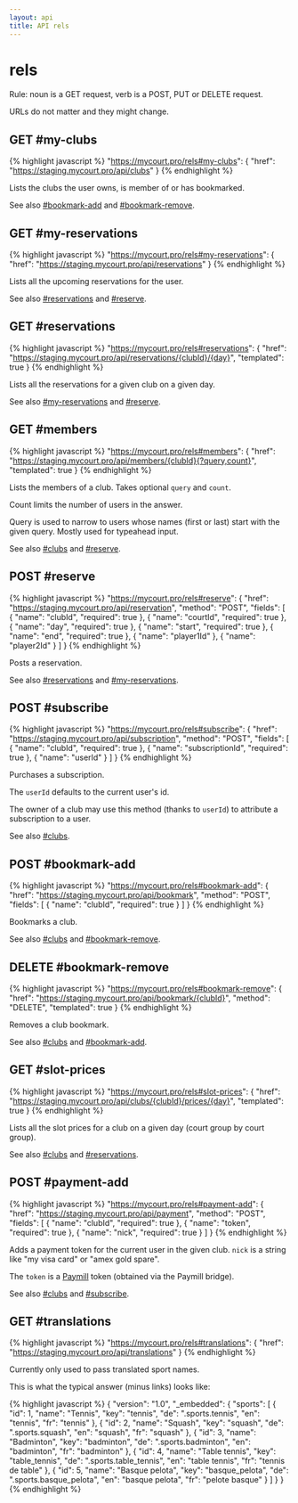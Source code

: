 ```yaml
---
layout: api
title: API rels
---
```


# rels

Rule: noun is a GET request, verb is a POST, PUT or DELETE request.

URLs do not matter and they might change.


<h2 id="my-clubs">GET #my-clubs</h2>

{% highlight javascript %}
"https://mycourt.pro/rels#my-clubs": {
  "href": "https://staging.mycourt.pro/api/clubs"
}
{% endhighlight %}

Lists the clubs the user owns, is member of or has bookmarked.

See also [#bookmark-add](#bookmark-add) and [#bookmark-remove](#bookmark-remove).


<h2 id="my-reservations">GET #my-reservations</h2>

{% highlight javascript %}
"https://mycourt.pro/rels#my-reservations": {
  "href": "https://staging.mycourt.pro/api/reservations"
}
{% endhighlight %}

Lists all the upcoming reservations for the user.

See also [#reservations](#reservations) and [#reserve](#reserve).


<h2 id="reservations">GET #reservations</h2>

{% highlight javascript %}
"https://mycourt.pro/rels#reservations": {
  "href": "https://staging.mycourt.pro/api/reservations/{clubId}/{day}",
  "templated": true
}
{% endhighlight %}

Lists all the reservations for a given club on a given day.

See also [#my-reservations](#my-reservations) and [#reserve](#reserve).


<h2 id="members">GET #members</h2>

{% highlight javascript %}
"https://mycourt.pro/rels#members": {
  "href": "https://staging.mycourt.pro/api/members/{clubId}{?query,count}",
  "templated": true
}
{% endhighlight %}

Lists the members of a club. Takes optional ```query``` and ```count```.

Count limits the number of users in the answer.

Query is used to narrow to users whose names (first or last) start with the given query. Mostly used for typeahead input.

See also [#clubs](#clubs) and [#reserve](#reserve).


<h2 id="reserve">POST #reserve</h2>

{% highlight javascript %}
"https://mycourt.pro/rels#reserve": {
  "href": "https://staging.mycourt.pro/api/reservation",
  "method": "POST",
  "fields": [
    { "name": "clubId", "required": true },
    { "name": "courtId", "required": true },
    { "name": "day", "required": true },
    { "name": "start", "required": true },
    { "name": "end", "required": true },
    { "name": "player1Id" },
    { "name": "player2Id" }
  ]
}
{% endhighlight %}

Posts a reservation.

See also [#reservations](#reservations) and [#my-reservations](#my-reservations).


<h2 id="subscribe">POST #subscribe</h2>

{% highlight javascript %}
"https://mycourt.pro/rels#subscribe": {
  "href": "https://staging.mycourt.pro/api/subscription",
  "method": "POST",
  "fields": [
    { "name": "clubId", "required": true },
    { "name": "subscriptionId", "required": true },
    { "name": "userId" }
  ]
}
{% endhighlight %}

Purchases a subscription.

The ```userId``` defaults to the current user's id.

The owner of a club may use this method (thanks to ```userId```) to attribute a subscription to a user.

See also [#clubs](#clubs).


<h2 id="bookmark-add">POST #bookmark-add</h2>

{% highlight javascript %}
"https://mycourt.pro/rels#bookmark-add": {
  "href": "https://staging.mycourt.pro/api/bookmark",
  "method": "POST",
  "fields": [
    { "name": "clubId", "required": true }
  ]
}
{% endhighlight %}

Bookmarks a club.

See also [#clubs](#clubs) and [#bookmark-remove](#bookmark-remove).


<h2 id="bookmark-remove">DELETE #bookmark-remove</h2>

{% highlight javascript %}
"https://mycourt.pro/rels#bookmark-remove": {
  "href": "https://staging.mycourt.pro/api/bookmark/{clubId}",
  "method": "DELETE",
  "templated": true
}
{% endhighlight %}

Removes a club bookmark.

See also [#clubs](#clubs) and [#bookmark-add](#bookmark-add).


<h2 id="slot-prices">GET #slot-prices</h2>

{% highlight javascript %}
"https://mycourt.pro/rels#slot-prices": {
  "href": "https://staging.mycourt.pro/api/clubs/{clubId}/prices/{day}",
  "templated": true
}
{% endhighlight %}

Lists all the slot prices for a club on a given day (court group by court group).

See also [#clubs](#clubs) and [#reservations](#reservations).


<h2 id="payment-add">POST #payment-add</h2>

{% highlight javascript %}
"https://mycourt.pro/rels#payment-add": {
  "href": "https://staging.mycourt.pro/api/payment",
  "method": "POST",
  "fields": [
    { "name": "clubId", "required": true },
    { "name": "token", "required": true },
    { "name": "nick", "required": true }
  ]
}
{% endhighlight %}

Adds a payment token for the current user in the given club. ```nick``` is a string like "my visa card" or "amex gold spare".

The ```token``` is a [Paymill](http://paymill.com) token (obtained via the Paymill bridge).

See also [#clubs](#clubs) and [#subscribe](#subscribe).


<h2 id="translations">GET #translations</h2>

{% highlight javascript %}
"https://mycourt.pro/rels#translations": {
  "href": "https://staging.mycourt.pro/api/translations"
}
{% endhighlight %}

Currently only used to pass translated sport names.

This is what the typical answer (minus links) looks like:

{% highlight javascript %}
{
  "version": "1.0",
  "_embedded": {
    "sports": [
      {
        "id": 1, "name": "Tennis", "key": "tennis",
        "de": ".sports.tennis", "en": "tennis", "fr": "tennis"
      },
      {
        "id": 2, "name": "Squash", "key": "squash",
        "de": ".sports.squash", "en": "squash", "fr": "squash"
      },
      {
        "id": 3, "name": "Badminton", "key": "badminton",
        "de": ".sports.badminton", "en": "badminton", "fr": "badminton"
      },
      {
        "id": 4, "name": "Table tennis", "key": "table_tennis",
        "de": ".sports.table_tennis", "en": "table tennis", "fr": "tennis de table"
      },
      {
        "id": 5, "name": "Basque pelota", "key": "basque_pelota",
        "de": ".sports.basque_pelota", "en": "basque pelota", "fr": "pelote basque"
      }
    ]
  }
}
{% endhighlight %}


